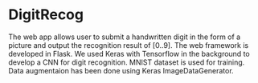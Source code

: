 # DigitRecog
The web app allows user to submit a handwritten digit in the form of a picture and output the recognition result of [0..9].
The web framework is developed in Flask.
We used Keras with Tensorflow in the background to develop a CNN for digit recognition. MNIST dataset is used for training. Data augmentaion has been done using Keras ImageDataGenerator.
